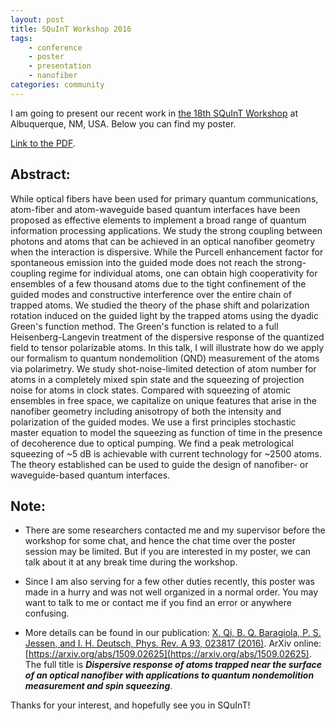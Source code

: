 ```yaml
---
layout: post
title: SQuInT Workshop 2016
tags:
    - conference
    - poster
    - presentation
    - nanofiber
categories: community
---
```


I am going to present our recent work in [the 18th SQuInT Workshop](http://physics.unm.edu/SQuInT/2016/index.php) at Albuquerque, NM, USA.
Below you can find my poster.

[Link to the PDF]({{site.url}}/assets/posters/SQuInT2016-Nanofiber.pdf).

## Abstract:

While optical fibers have been used for primary quantum communications, atom-fiber and atom-waveguide based quantum interfaces have been proposed as effective elements to implement a broad range of quantum information processing applications. We study the strong coupling between photons and atoms that can be achieved in an optical nanofiber geometry when the interaction is dispersive. While the Purcell enhancement factor for spontaneous emission into the guided mode does not reach the strong-coupling regime for individual atoms, one can obtain high cooperativity for ensembles of a few thousand atoms due to the tight confinement of the guided modes and constructive interference over the entire chain of trapped atoms. We studied the theory of the phase shift and polarization rotation induced on the guided light by the trapped atoms using the dyadic Green's function method. The Green's function is related to a full Heisenberg-Langevin treatment of the dispersive response of the quantized field to tensor polarizable atoms. In this talk, I will illustrate how do we apply our formalism to quantum nondemolition (QND) measurement of the atoms via polarimetry. We study shot-noise-limited detection of atom number for atoms in a completely mixed spin state and the squeezing of projection noise for atoms in clock states. Compared with squeezing of atomic ensembles in free space, we capitalize on unique features that arise in the nanofiber geometry including anisotropy of both the intensity and polarization of the guided modes. We use a first principles stochastic master equation to model the squeezing as function of time in the presence of decoherence due to optical pumping. We find a peak metrological squeezing of ~5 dB is achievable with current technology for ~2500 atoms. The theory established can be used to guide the design of nanofiber- or waveguide-based quantum interfaces.

## Note:

- There are some researchers contacted me and my supervisor before the workshop for some chat, and hence the chat time over the poster session may be limited. But if you are interested in my poster, we can talk about it at any break time during the workshop.

- Since I am also serving for a few other duties recently, this poster was made in a hurry and was not well organized in a normal order. You may want to talk to me or contact me if you find an error or anywhere confusing.

- More details can be found in our publication: [X. Qi, B. Q. Baragiola, P. S. Jessen, and I. H. Deutsch, Phys. Rev. A 93, 023817 (2016)](https://journals.aps.org/pra/abstract/10.1103/PhysRevA.93.023817). ArXiv online: [https://arxiv.org/abs/1509.02625](https://arxiv.org/abs/1509.02625). The full title is ***Dispersive response of atoms trapped near the surface of an optical nanofiber with applications to quantum nondemolition measurement and spin squeezing***.

Thanks for your interest, and hopefully see you in SQuInT!
